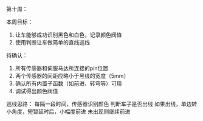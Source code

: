 第十周：

本周目标：
1. 让车能够成功识别黑色和白色，记录颜色阀值
2. 使用判断让车做简单的直线巡线

待确认：
1. 所有传感器和伺服马达所连接的pin位置
2. 两个传感器的间距应略小于黑线的宽度（5mm）
3. 确认所有内置子函数（如前进、转弯等）可用
4. 调试得出颜色阀值

巡线思路：
每隔一段时间，传感器识别颜色
判断车子是否出线
如果出线，单边转小角度，短暂延时后，小幅度前进
未出现则继续前进